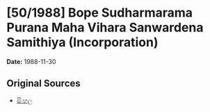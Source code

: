 # [50/1988] Bope Sudharmarama Purana Maha Vihara Sanwardena Samithiya (Incorporation)

**Date:** 1988-11-30

## Original Sources

- [සිංහල](https://documents.gov.lk/view/acts/1988/11/50-1988_S.pdf)
